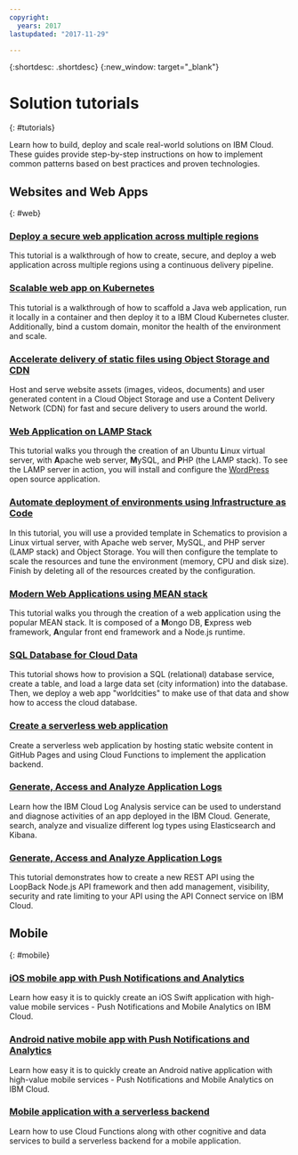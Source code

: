 ```yaml
---
copyright:
  years: 2017
lastupdated: "2017-11-29"

---
```


{:shortdesc: .shortdesc}
{:new_window: target="_blank"}

# Solution tutorials
{: #tutorials}

Learn how to build, deploy and scale real-world solutions on IBM Cloud. These guides provide step-by-step instructions on how to implement common patterns based on best practices and proven technologies.

## Websites and Web Apps
{: #web}

### [Deploy a secure web application across multiple regions](multi-region-webapp.html)

This tutorial is a walkthrough of how to create, secure, and deploy a web application across multiple regions using a continuous delivery pipeline.

### [Scalable web app on Kubernetes](scalable-webapp-kubernetes.html)

This tutorial is a walkthrough of how to scaffold a Java web application, run it locally in a container and then deploy it to a IBM Cloud Kubernetes cluster. Additionally, bind a custom domain, monitor the health of the environment and scale.

### [Accelerate delivery of static files using Object Storage and CDN](static-files-cdn.html)

Host and serve website assets (images, videos, documents) and user generated content in a Cloud Object Storage and use a Content Delivery Network (CDN) for fast and secure delivery to users around the world.

### [Web Application on LAMP Stack](lamp-stack.html)

This tutorial walks you through the creation of an Ubuntu **L**inux virtual server, with **A**pache web server, **M**ySQL, and **P**HP (the LAMP stack). To see the LAMP server in action, you will install and configure the [WordPress](https://wordpress.org/) open source application.

### [Automate deployment of environments using Infrastructure as Code](infrastructure-as-code.html)

In this tutorial, you will use a provided template in Schematics to provision a Linux virtual server, with Apache web server, MySQL, and PHP server (LAMP stack) and Object Storage. You will then configure the template to scale the resources and tune the environment (memory, CPU and disk size). Finish by deleting all of the resources created by the configuration.

### [Modern Web Applications using MEAN stack](mean-stack.html)

This tutorial walks you through the creation of a web application using the popular MEAN stack. It is composed of a **M**ongo DB, **E**xpress web framework, **A**ngular front end framework and a Node.js runtime.

### [SQL Database for Cloud Data](sql-database.html)

This tutorial shows how to provision a SQL (relational) database service, create a table, and load a large data set (city information) into the database. Then, we deploy a web app "worldcities" to make use of that data and show how to access the cloud database.

### [Create a serverless web application](serverless-api-webapp.html)

Create a serverless web application by hosting static website content in GitHub Pages and using Cloud Functions to implement the application backend.

### [Generate, Access and Analyze Application Logs](application-log-analysis.html)

Learn how the IBM Cloud Log Analysis service can be used to understand and diagnose activities of an app deployed in the IBM Cloud. Generate, search, analyze and visualize different log types using Elasticsearch and Kibana.

### [Generate, Access and Analyze Application Logs](create-manage-secure-apis.html)

This tutorial demonstrates how to create a new REST API using the LoopBack Node.js API framework and then add management, visibility, security and rate limiting to your API using the API Connect service on IBM Cloud.

## Mobile
{: #mobile}

### [iOS mobile app with Push Notifications and Analytics](ios-mobile-push-analytics.html)

Learn how easy it is to quickly create an iOS Swift application with high-value mobile services - Push Notifications and Mobile Analytics on IBM Cloud.

### [Android native mobile app with Push Notifications and Analytics](android-mobile-push-analytics.html)

Learn how easy it is to quickly create an Android native application with high-value mobile services - Push Notifications and Mobile Analytics on IBM Cloud.

### [Mobile application with a serverless backend](serverless-mobile-backend.html)

Learn how to use Cloud Functions along with other cognitive and data services to build a serverless backend for a mobile application.
